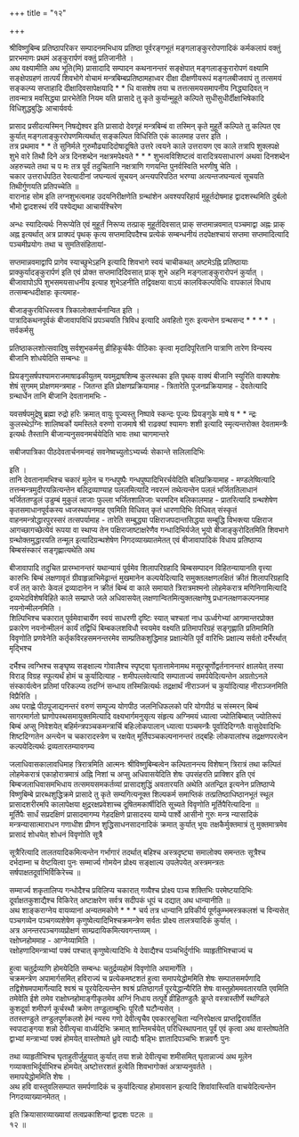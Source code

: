 +++
title = "१२"

+++

  
श्रीविष्णुबिम्ब प्रतिष्ठापरिकर सम्पादनमभिधाय प्रतिष्ठा पूर्वरङ्गभूतं मङ्गलाङ्कुररोपणादिकं कर्मकलापं वक्तुं प्रारभमाणः प्रथमं अङ्कुरार्पणं वक्तुं प्रतिजानीते ।  
अथ वक्ष्यामीति अथ भूति(मि) प्रासादादि सम्पादन कथनानन्तरं सङ्क्षेपात् मङ्गलाङ्कुरारोपणं वक्ष्यामि सङ्क्षेपग्रहणं तात्पर्यं शिवभोगे वोचामं मन्त्रबिम्बप्रतिष्ठामहाध्वर दीक्षा दीक्षणीयरूपं मङ्गलबीजवापं तु तत्समयं सङ्कल्प्य सप्ताहादि दीक्षादिवसापेक्षयादि * * धि वासशेष तया च तत्तत्समयसमापनीय निद्ध्यादिवत् न तावन्मात्र मवसिद्ध्या प्रारभेतेति नियम यति प्रासादे तु कृते कुर्यान्मुहूते कल्पिते सुधीसुधीर्दीक्षाभिषेकादि विधिशुद्धबुद्धिः आचार्यवर्यः   
  
   
  
प्रासाद प्रसीदत्यस्मिन् निषद्येश्वर इति प्रासादो देवगृहं मन्त्रबिम्बं वा तस्मिन् कृते मुहूर्ते कल्पिते तु कल्पित एव कुर्यात् मङ्गलाङ्कुररोपणमित्यर्थात् सङ्कल्पित विधिरिति एकं कालमाह उत्तर इति ।  
तत्र प्रथमाव * * ते सुनिर्मले गुरुमौढ्यादिदोषादूषिते उत्तरे त्वयने काले उत्तरायण एव काले तत्रापि शुक्लपक्षे शुभे वारे तिथौ दिने अत्र दिनशब्देन नक्षत्रमपेक्ष्यते * * * शुभत्वविशिष्टत्वं वारादित्रयसाधारणं अथवा दिनशब्देन अहरुच्यते तथा च प मः तत्र पूर्वं तदुचितानि नक्षत्राणि गणयन्ति पुनर्वस्विति भरणीषु चेति ।  
चकार उत्तरार्धपठित रेवत्यादीनां जघन्यत्वं सूचयन् अन्त्यपरिपठित भरण्या अत्यन्तजघन्यत्वं सूचयति तिथीर्गुणयति प्रतिपच्चेति ॥  
वारानाह सोम इति लग्नशुभत्वमाह उदयनिरीक्षणेति ग्रन्थांशेन अवश्यपरिहार्य मुहूर्तदोषमाह द्वादशस्थमिति दुर्बलो भौमो द्वादशस्थं रविं पश्येद्यथा आचार्यश्चिरेण   
  
   
  
अन्धः स्यादित्यर्थः निरूप्येति एवं मुहूर्तं निरूप्य तत्प्राक् मुहूर्तदिवसात् प्राक् सप्तमान्नवमात् पञ्चमाद्वा अह्नः प्राक् अह्न इत्यर्थात् अत्र प्राक्पदं पृथक् कृत्य सप्तमादिपदैश्च प्रत्येकं सम्बन्धनीयं तदपेक्षश्चायं सप्तमा सप्तमादित्यादि पञ्चमीप्रयोगः तथा च सुमतिसंहितायां-   
  
सप्तमान्नवमाद्वापि प्रागेव स्याच्छुभेऽहनि इत्यादि शिवभागे स्वयं चाचीकथत् अष्टमेऽह्नि प्रतिष्ठायाः प्राक्कुर्यादङ्कुरार्पणं इति एवं प्रोक्त सप्तमादिदिवसात् प्राक् शुभे अहनि मङ्गलाङ्कुरारोपनं कुर्यात् ।  
बीजावापोऽपि शुभसमयसाधनीय इत्याह शुभेऽहनीति तद्विवक्षया वाऽयं कालविकल्पविधिः वापकालं विधाय तत्सम्बन्धदीक्षाहः कृत्यमाह-   
  
बीजाङ्कुरविधिस्त्वत्र त्रिकालोक्तार्चनान्वित इति ।  
पात्रादिकथनपूर्वकं बीजावापविधिं प्रपञ्चयति त्रिविध इत्यादि अवहितो गुरुः इत्यन्तेन ग्रन्थसन्द * * * * ।  
सर्वकर्मसु   
  
   
  
प्रतिष्ठाकलशोत्सवादिषु सर्वशुभकर्मसु व्रीहिकूर्चकैः पीठिकाः कृत्वा मृदादिपूरितानि पात्राणि तारेण विन्यस्य बीजानि शोधयेदिति सम्बन्धः ॥   
  
प्रियङ्गुसर्षपश्यामराजमाषाढकीयुतम् यवमुद्राषशिम्ब कुलस्थका इति पृथक् वाक्यं बीजानि स्युरिति वाक्यशेषः शेषं सुगमम् प्रोक्षणमन्त्रमाह - जितन्त इति प्रोक्षणप्रक्रियामाह - त्रितारेति पूजनप्रक्रियामाह - देवतेत्यादि ग्रन्थार्धेन तानि बीजानि देवतानामभिः -   
  
यवसर्षपमुद्रेषु ब्रह्मा रुद्रो हरिः क्रमात् वायुः पूज्यस्तु निष्पावे स्कन्दः पूज्यः प्रियङ्गुके माषे ष * * न्द्रः कुलस्थेऽग्निः शालिष्वर्को यमस्तिले वरुणो राजमाषे श्री राढक्यां श्यामगः शशी इत्यादि स्मृत्यन्तरोक्त देवतामन्त्रैः इत्यर्थः तैस्तानि बीजान्यनुसवनमर्चयेदिति भावः तथा चागमान्तरे   
  
सबीजपात्रिका पीठदेवतार्चनमन्वहं सवनेष्वच्युतोऽभ्यर्च्यः सेकान्ते सलिलादिभिः   
  
   
  
इति ।  
तानि देवतानामभिश्च चकारं मूलेन च गन्धपुष्पैः गन्धपुष्पादिभिरर्चयेदिति बलिप्रक्रियामाह - मण्डलेष्वित्यादि तत्तन्मन्त्रमुदीरयन्नित्यन्तेन बलिद्रव्याण्याह पललमित्यादि नवरत्नं तथेत्यन्तेन पललं भर्जिततिलाधानं भर्जिततण्डुलं उडुम्बं मुकुलं लाजाः फुल्ला भर्जितशालिजाः चरमदिन बलिकालमाह - प्रातरित्यादि ग्रन्थशेषेण कृतसमाधानपूर्वकस्य ध्वजस्थापनमाह एवमिति विधिवत् कृतं धारणादिभिः विधिवत् संस्कृतं वाहनमन्त्रोद्धारपुरस्सरं तत्सपर्यामाह - तारेति सम्बुद्ध्या पक्षिराजपदान्तसिद्धया सम्बुद्धि विभक्त्या पक्षिराज आगच्छागच्छेत्येवं रूपया वा स्थाप्य तेन पक्षिराजाष्टाक्षरेणैव गन्धादिभिर्यजेत् भूयो बीजाङ्कुरोदितमिति शिवभागे ग्रन्थोक्तमुद्धारयति तन्मूल इत्यादिग्रन्थशेषेण निगदव्याख्यातमेतत् एवं बीजावापादिकं विधाय प्रतिष्ठाप्य बिम्बसंस्कारं सङ्गृह्णात्यथेति अथ   
  
   
  
बीजावापादि तदुचित प्रारम्भानन्तरं यथान्यायं पूर्वमेव शिलापरिग्रहादि बिम्बसम्पादन विहितन्यायानति वृत्त्या कारुभिः बिम्बं लक्षणावृतं ग्रीवाहृन्नाभिमेढ्रान्तं मुखमानेन कल्पयेदित्यादि समुक्तलक्षणलक्षितं क्रीतं शिलापरिग्रहादि वर्जं तत् कारोः केवलं द्रव्यादानेन न क्रीतं बिम्बं वा काले समायाते त्रिरात्रमश्मनो लोहमेकरात्र मणिनिगामित्यादि द्रव्यभेदविशेषविहिते काले सम्प्राप्ते जले अधिवासयेत् लक्षणान्वितमित्युक्तलक्षणेषु प्रधानलक्षणकल्पनमाह नयनोन्मीलनमिति ।  
शिल्पिभिश्च चकारात् पूर्वमेवाचार्येण स्वयं साधरणी दृष्टिः स्यात् चश्चतां नाध ऊर्ध्वगेभ्यां आगमान्तरप्रोक्त प्रकारेण नयनोन्मीलनं कार्यं तद्विधिं बिम्बकलशविधौ स्वयमेव वक्ष्यति प्रतिमापरिग्रहं सङ्गृह्णाति प्रतिमामिति विवृणोति प्रणवेनेति कर्तृकविरहसमनन्तरमेव साम्प्रतिकशुद्धिमाह प्रक्षाल्येति पूर्वं वारिभिः प्रक्षाल्य सर्वतो दर्भैरर्थात् मृद्भिश्च   
  
   
  
दर्भैश्च त्वग्भिश्च सङ्घृष्य सङ्क्षाल्य गोवालैश्च स्पृष्ट्वा घृतात्तामेनामथ मसूरचूर्णोद्वर्तनानन्तरं क्षालयेत् तस्या विराड् विग्रह स्फूत्यर्थं होमं च कुर्यादित्याह - शमीपल्लवेत्यादि सम्पाताज्यं समर्पयेदित्यन्तेन अग्रतोऽनले संस्कार्यत्वेन प्रतिमां परिकल्प्य तदग्निं सन्धाय तस्मिन्नित्यर्थः तद्रक्षार्थं नीराञ्जनं च कुर्यादित्याह नीराञ्जनमिति विप्रैरिति ।  
अथ पराह्णे पीठपूजाद्यनन्तरं वरुणं सम्पूज्य योगपीठ जलनिधिफलको परि योगपीठं च संस्मरन् बिम्बं सागरमार्गतो घ्राणोपस्थसमायुक्तमित्यादि वक्ष्यभार्गमनुसृत्य संहृत्य अग्निमयं ध्यात्वा ज्योतिबिम्बात् ज्योतिरूपं बिम्बं अप्सु निवेशयेत् बहिर्मन्त्रपञ्चकमन्त्रार्चि बहिःलोकपालान् ध्यात्वा पञ्चमन्त्रैः पूर्वादिदिग्गतैः वासुदेवादिभिः शिष्टदिग्गतेन अन्त्येन च चकारादस्त्रेण च रक्षयेत् मूर्तिपञ्चकल्पनानन्तरं तद्बहिः लोकपालांश्च तद्रक्षणपरत्वेन कल्पयेदित्यर्थः द्रव्यतारतम्यावगम्य   
  
   
  
जलाधिवासकालावधिमाह त्रिरात्रमिति आत्मनः श्रीविष्णुबिम्बत्वेन कल्पितानन्त्य विशेषान् त्रिरात्रं तथा कल्पितं लोहमेकरात्रं एकाहोरात्रमात्रं अह्नि निशां च अप्सु अधिवासयेदिति शेषः उपसंहरति प्राक्शिर इति एवं बिम्बजलाधिवासमभिधाय तत्समयसमकर्तव्यां प्रासादशुद्धिं अवतारयति अथेति अतन्द्रित इत्यनेन प्रतिष्ठाप्ये विष्णुबिम्बे प्रारब्धशुद्धिक्रमे प्रासादे तु कृते सम्यगित्यनूक्त शिल्पकर्म समाप्तिकं तत्प्रतिष्ठाधिष्ठानभूतं स्थूल प्रासादशरीरमपि कालापेक्षया क्षुद्ररक्षप्रवेशाच्च दूषितमकार्षीदिति सूच्यते विवृणोति मूर्तिपैरित्यादिना ॥  
मूर्तिपैः सार्धं सप्रदक्षिणं प्रासादमागम्य गेहदक्षिणे प्रासादस्य याम्ये पार्श्वे आसीनो गुरुः मन्त्र न्यासादिकं मन्त्रन्यासात्माराधन गणाधीश प्रीणन शुद्धिसाधनसादनादिकं क्रमात् कुर्यात् भूयः तक्षकैर्मुक्तमात्रं तु मुक्तमात्रमेव प्रासादं शोधयेत् शोधनं विवृणोति सूत्रै   
  
   
  
सूत्रैरित्यादि तालतयादिकमित्यन्तेन गर्भागारं तदर्थात् बहिश्च अस्त्रदृष्ट्या समालोक्य समन्ततः सूत्रैश्च दर्भदाम्ना च वेष्टयित्वा पुनः सम्मार्ज्य गोमयेन प्रोक्ष्य सङ्क्षाल्य उपलेपयेत् अस्त्रमन्त्रतः सर्षपाक्षतदूर्वाभिर्विकिरेच्च ॥   
  
सम्मार्ज्य शकृतालिप्य गन्धोदैश्च प्रविलिप्य चकारात् गव्यैश्च प्रोक्ष्य पञ्च शक्तिभिः परमेष्टयादिभिः दूर्वाक्षतकुशाद्यैश्च विकिरेत् अष्टाक्षरेण सर्वत्र सदीपकं धूपं च दद्यात् अथ धान्यानीति ॥  
अथ शाङ्कराग्नेय वायव्यानां अन्यतमकोणे * * * चर्य तत्र धान्यानि प्रविकीर्य पूर्णकुम्भमस्त्रकलशं च विन्यसेत् पञ्चगव्येन पञ्चगव्यशेषेण कृणुष्वेत्यादिभिश्चक्रमन्त्रेण सर्वतः प्रोक्ष्य तालत्रयादिकं कुर्यात् ।  
अत्र अनन्तरपञ्चगव्यप्रोक्षणं साम्प्रदायिकमित्यवगन्तव्यम् ।  
रक्षोघ्नहोममाह - आग्नेय्यामिति ।  
रक्षोहणादिमन्त्राभ्यां पक्वं पश्चात् कृणुष्वेत्यादिभिः ये देवाद्यैश्च पञ्चभिर्दुर्गाभिः व्याहृतीभिश्चाज्यं च   
  
   
  
हुत्वा चतुर्द्रव्याणि होमयेदिति सम्बन्धः चतुर्द्रव्यहोमं विवृणोति अपामार्गेति ।  
चक्रमन्त्रेण अपामार्गसमित् हविराज्यं च प्रत्येकमष्टशतं हुत्वा समापयेद्धोममिति शेषः सम्पातसमर्पणादि तद्विशेषमपामार्गेत्यादि श्वश्रं च पूरयेदित्यन्तेन श्वश्रं प्रतिष्ठागर्तं पूरयेद्धान्यैरिति शेषः वास्तुहोममवतारयति एवमिति तमेवेति ईशे तमेव राक्षोघ्नहोमाङ्गीकृतमेव अग्निं निधाय तत्पूर्वे व्रीहितण्डुलैः कॢप्ते वस्त्रास्तीर्णे स्थण्डिले कुशदूर्वा शमीपर्ण कूर्चस्थौ क्रमेण तण्डुलाम्बुभिः पूरितौ घटौन्यसेत् ।  
ततस्तण्डुले तण्डुलपूर्णकलशे हेमं न्यस्य गणो देवीत्यृचैव एवकारसूचिता न्यनिरपेक्षत्व प्राप्तद्विरावर्तित स्वपादाङ्गया शन्नो देवीत्यृचा वार्ध्यदिभिः क्रमात् शान्तिमर्चयेत् परिधिस्थापनात् पूर्वं एवं कृत्वा अथ वास्तोष्पतेति द्वाभ्यां मन्त्राभ्यां पक्वं होमयेत् वास्तोष्पते ध्रुवे त्याद्यैः षड्भिः ज्ञातादिपञ्चभिः शन्नवर्गैः पुनः   
  
   
  
तथा व्याहृतीभिश्च घृताहुतीर्जुहुयात् कुर्यात् तया शन्नो देवीत्यृचा शमीसमित् घृतान्नाज्यं अथ मूलेन गव्याक्ताभिर्दूर्वाभिश्च होमयेत् अष्टोत्तरशतं हुत्वेति शिवभागोक्तं अत्राप्यनुवर्तते ।  
समापयेद्धोममिति शेषः ।  
अथ हवि वास्तुवलिसम्पात समर्पणादिकं च कुर्यादित्याह होमावसान इत्यादि शिवांवास्त्विति वाचयेदित्यन्तेन निगदव्याख्यानमेतत् ।   
  
इति क्रियासारव्याख्यायां तत्वप्रकाशिन्यां द्वादशः पटलः ॥  
१२ ॥   
